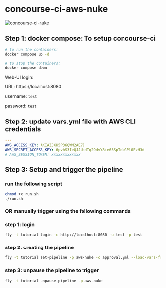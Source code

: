 # concourse-ci-aws-nuke

![concourse-ci-nuke](https://user-images.githubusercontent.com/59869006/221508410-ca78dd45-9ed1-490d-a767-ef8817ce6cfd.png)

## Step 1: docker compose: To setup concourse-ci 

```bash
# to run the containers:
docker compose up -d

# to stop the containers:
docker compose down
```

Web-UI login: 

URL: https://localhost:8080

username: `test`

password: `test`

## Step 2: update vars.yml file with AWS CLI credentials

```yml
---
AWS_ACCESS_KEY: AKIAZJXH5P36QWM2AE7J
AWS_SECRET_ACCESS_KEY: 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
# AWS_SESSION_TOKEN: xxxxxxxxxxxxx
```

## Step 3: Setup and trigger the pipeline

### run the following script
```bash
chmod +x run.sh
./run.sh
```

### OR manually trigger using the following commands

### step 1: login
```bash
fly -t tutorial login -c http://localhost:8080 -u test -p test
```
### step 2: creating the pipeline
```bash
fly -t tutorial set-pipeline -p aws-nuke -c approval.yml --load-vars-from vars.yml --non-interactive
```
### step 3: unpause the pipeline to trigger 
```bash
fly -t tutorial unpause-pipeline -p aws-nuke
```

